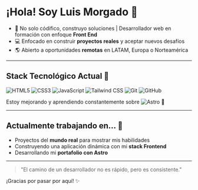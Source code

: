 # ¡Hola! Soy Luis Morgado 👋

* 🎯 No solo códifico, construyo soluciones | Desarrollador web en formación con enfoque **Front End**
* 💻 Enfocado en construir **proyectos reales** y aceptar nuevos desafíos
* 🌎 Abierto a oportunidades **remotas** en LATAM, Europa o Norteamérica

***

## Stack Tecnológico Actual 🚀

![HTML5](https://img.shields.io/badge/-HTML5-E34F26?style=flat-square&logo=html5&logoColor=white)
![CSS3](https://img.shields.io/badge/-CSS3-1572B6?style=flat-square&logo=css3&logoColor=white)
![JavaScript](https://img.shields.io/badge/-JavaScript-F7DF1E?style=flat-square&logo=javascript&logoColor=black)
![Tailwind CSS](https://img.shields.io/badge/-Tailwind_CSS-06B6D4?style=flat-square&logo=tailwindcss&logoColor=white)
![Git](https://img.shields.io/badge/-Git-F05032?style=flat-square&logo=git&logoColor=white)
![GitHub](https://img.shields.io/badge/-GitHub-181717?style=flat-square&logo=github&logoColor=white)

Estoy mejorando y aprendiendo constantemente sobre ![Astro](https://img.shields.io/badge/-Astro-FF5D01?style=flat-square&logo=astro&logoColor=white)  💪

***

## Actualmente trabajando en... 🧠

* Proyectos del **mundo real** para mostrar mis habilidades
* Construyendo una aplicación dinámica con mi **stack Frontend**
* Desarrollando mi **portafolio con Astro**

***

> "El camino de un desarrollador no es rápido, pero es consistente."

¡Gracias por pasar por aquí! ✨
